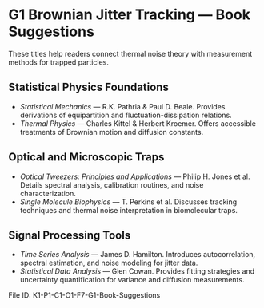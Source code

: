 # G1 Brownian Jitter Tracking — Book Suggestions

These titles help readers connect thermal noise theory with measurement methods for trapped particles.

## Statistical Physics Foundations
- *Statistical Mechanics* — R.K. Pathria & Paul D. Beale. Provides derivations of equipartition and fluctuation-dissipation relations.
- *Thermal Physics* — Charles Kittel & Herbert Kroemer. Offers accessible treatments of Brownian motion and diffusion constants.

## Optical and Microscopic Traps
- *Optical Tweezers: Principles and Applications* — Philip H. Jones et al. Details spectral analysis, calibration routines, and noise characterization.
- *Single Molecule Biophysics* — T. Perkins et al. Discusses tracking techniques and thermal noise interpretation in biomolecular traps.

## Signal Processing Tools
- *Time Series Analysis* — James D. Hamilton. Introduces autocorrelation, spectral estimation, and noise modeling for jitter data.
- *Statistical Data Analysis* — Glen Cowan. Provides fitting strategies and uncertainty quantification for variance and diffusion measurements.

File ID: K1-P1-C1-O1-F7-G1-Book-Suggestions
